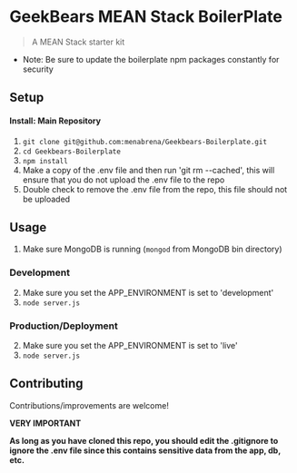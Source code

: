 # GeekBears MEAN Stack BoilerPlate
> A MEAN Stack starter kit

* Note: Be sure to update the boilerplate npm packages constantly for security

## Setup

#### Install: Main Repository
1. `git clone git@github.com:menabrena/Geekbears-Boilerplate.git`
2. `cd Geekbears-Boilerplate`
3. `npm install`
4. Make a copy of the .env file and then run 'git rm --cached', this will ensure that you do not upload the .env file to the repo
5. Double check to remove the .env file from the repo, this file should not be uploaded

## Usage
1. Make sure MongoDB is running (`mongod` from MongoDB bin directory)

### Development
2. Make sure you set the APP_ENVIRONMENT is set to 'development'
3. `node server.js`

### Production/Deployment
2. Make sure you set the APP_ENVIRONMENT is set to 'live'
3. `node server.js`

## Contributing
Contributions/improvements are welcome!

**VERY IMPORTANT**

**As long as you have cloned this repo, you should edit the .gitignore to ignore the .env file since this contains sensitive data from the app, db, etc.**
